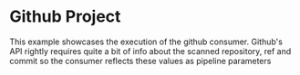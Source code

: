 # Github Project

This example showcases the execution of the github consumer.
Github's API rightly requires quite a bit of info about the scanned repository,
ref and commit so the consumer reflects these values as pipeline parameters
